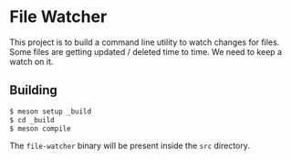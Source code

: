 # File Watcher

This project is to build a command line utility to watch changes for files.
Some files are getting updated / deleted time to time. We need to keep a watch
on it.

## Building

```bash
$ meson setup _build
$ cd _build
$ meson compile
```

The `file-watcher` binary will be present inside the `src` directory.

